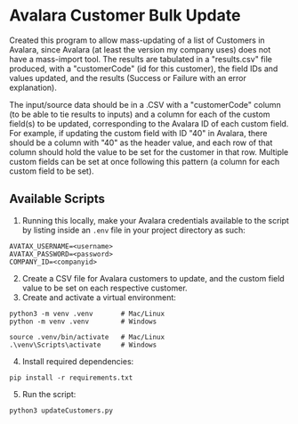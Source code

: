 # Avalara Customer Bulk Update
Created this program to allow mass-updating of a list of Customers in Avalara, since Avalara (at least the version my company uses) does not have a mass-import tool.  The results are tabulated in a "results.csv" file produced, with a "customerCode" (id for this customer), the field IDs and values updated, and the results (Success or Failure with an error explanation). 

The input/source data should be in a .CSV with a "customerCode" column (to be able to tie results to inputs) and a column for each of the custom field(s) to be updated, corresponding to the Avalara ID of each custom field.  For example, if updating the custom field with ID "40" in Avalara, there should be a column with "40" as the header value, and each row of that column should hold the value to be set for the customer in that row.  Multiple custom fields can be set at once following this pattern (a column for each custom field to be set).

## Available Scripts
1. Running this locally, make your Avalara credentials available to the script by listing inside an `.env` file in your project directory as such:
```
AVATAX_USERNAME=<username>
AVATAX_PASSWORD=<password>
COMPANY_ID=<companyid>
```
2. Create a CSV file for Avalara customers to update, and the custom field value to be set on each respective customer.
3. Create and activate a virtual environment:
```
python3 -m venv .venv       # Mac/Linux
python -m venv .venv        # Windows

source .venv/bin/activate   # Mac/Linux
.\venv\Scripts\activate     # Windows
```
4. Install required dependencies:
```
pip install -r requirements.txt
```
5. Run the script:
```
python3 updateCustomers.py
```
